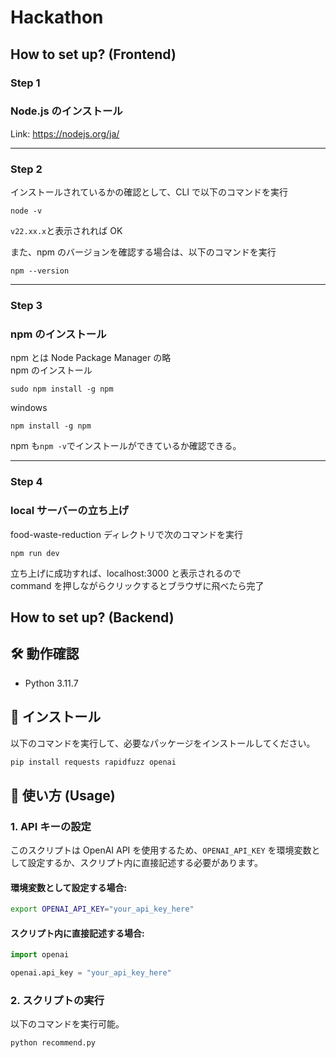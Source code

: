 # Hackathon

## How to set up? (Frontend)

### Step 1

### Node.js のインストール

Link: https://nodejs.org/ja/

---

### Step 2

インストールされているかの確認として、CLI で以下のコマンドを実行

```
node -v
```

`v22.xx.x`と表示されれば OK

また、npm のバージョンを確認する場合は、以下のコマンドを実行

```
npm --version
```

---

### Step 3

### npm のインストール

npm とは Node Package Manager の略  
npm のインストール

```
sudo npm install -g npm
```

windows

```
npm install -g npm
```

npm も`npm -v`でインストールができているか確認できる。

---

### Step 4

### local サーバーの立ち上げ

food-waste-reduction ディレクトリで次のコマンドを実行

```
npm run dev
```

立ち上げに成功すれば、localhost:3000 と表示されるので  
command を押しながらクリックするとブラウザに飛べたら完了

## How to set up? (Backend)

## 🛠 動作確認

- Python 3.11.7

## 🚀 インストール

以下のコマンドを実行して、必要なパッケージをインストールしてください。

```sh
pip install requests rapidfuzz openai
```

## 📌 使い方 (Usage)

### 1. API キーの設定

このスクリプトは OpenAI API を使用するため、`OPENAI_API_KEY` を環境変数として設定するか、スクリプト内に直接記述する必要があります。

#### 環境変数として設定する場合:

```sh
export OPENAI_API_KEY="your_api_key_here"
```

#### スクリプト内に直接記述する場合:

```python
import openai

openai.api_key = "your_api_key_here"
```

### 2. スクリプトの実行

以下のコマンドを実行可能。

```sh
python recommend.py
```
